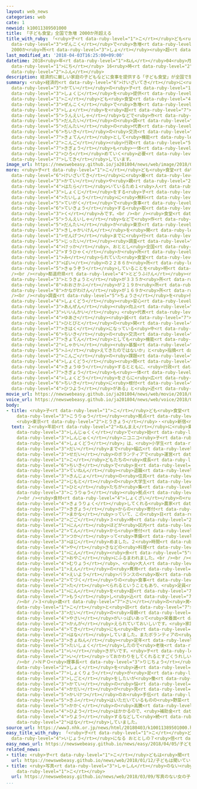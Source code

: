 ```yaml
---
layout: web_news
categories: web
cate: 1
newsid: k10011389501000
title: 「子ども食堂」全国で急増 2000か所超える
title_with_ruby: 「<ruby>子<rt data-ruby-level="1">こ</rt></ruby>ども<ruby>食堂<rt data-ruby-level="4">しょくどう</rt></ruby>」<ruby>全国<rt
  data-ruby-level="3">ぜんこく</rt></ruby>で<ruby>急増<rt data-ruby-level="5">きゅうぞう</rt></ruby>
  2000か<ruby>所<rt data-ruby-level="3">しょ</rt></ruby><ruby>超<rt data-ruby-level="7">こ</rt></ruby>える
last_modified_at: '2018-04-03T16:25:00+09:00'
datetime: 2018<ruby>年<rt data-ruby-level="1">ねん</rt></ruby>04<ruby>月<rt data-ruby-level="1">がつ</rt></ruby>03<ruby>日<rt
  data-ruby-level="1">にち</rt></ruby> 16<ruby>時<rt data-ruby-level="2">じ</rt></ruby>25<ruby>分<rt
  data-ruby-level="2">ふん</rt></ruby>
description: 経済的に厳しい家庭の子どもなどに食事を提供する「子ども食堂」が全国で急増し、２０００か所を超えたことが運営者などで作る団体の調べでわかりました。団体の代表は「地域の交流拠点として機能してきており、今後行政や企業も一体となってさらに広めていく必要がある」と指摘しています。
summary: <ruby>経済的<rt data-ruby-level="6">けいざいてき</rt></ruby>に<ruby>厳<rt data-ruby-level="6">きび</rt></ruby>しい<ruby>家庭<rt
  data-ruby-level="3">かてい</rt></ruby>の<ruby>子<rt data-ruby-level="1">こ</rt></ruby>どもなどに<ruby>食事<rt
  data-ruby-level="3">しょくじ</rt></ruby>を<ruby>提供<rt data-ruby-level="6">ていきょう</rt></ruby>する「<ruby>子<rt
  data-ruby-level="1">こ</rt></ruby>ども<ruby>食堂<rt data-ruby-level="4">しょくどう</rt></ruby>」が<ruby>全国<rt
  data-ruby-level="3">ぜんこく</rt></ruby>で<ruby>急増<rt data-ruby-level="5">きゅうぞう</rt></ruby>し、２０００か<ruby>所<rt
  data-ruby-level="3">しょ</rt></ruby>を<ruby>超<rt data-ruby-level="7">こ</rt></ruby>えたことが<ruby>運営者<rt
  data-ruby-level="5">うんえいしゃ</rt></ruby>などで<ruby>作<rt data-ruby-level="2">つく</rt></ruby>る<ruby>団体<rt
  data-ruby-level="5">だんたい</rt></ruby>の<ruby>調<rt data-ruby-level="3">しら</rt></ruby>べでわかりました。<ruby>団体<rt
  data-ruby-level="5">だんたい</rt></ruby>の<ruby>代表<rt data-ruby-level="3">だいひょう</rt></ruby>は「<ruby>地域<rt
  data-ruby-level="6">ちいき</rt></ruby>の<ruby>交流<rt data-ruby-level="3">こうりゅう</rt></ruby><ruby>拠点<rt
  data-ruby-level="7">きょてん</rt></ruby>として<ruby>機能<rt data-ruby-level="5">きのう</rt></ruby>してきており、<ruby>今後<rt
  data-ruby-level="2">こんご</rt></ruby><ruby>行政<rt data-ruby-level="5">ぎょうせい</rt></ruby>や<ruby>企業<rt
  data-ruby-level="7">きぎょう</rt></ruby>も<ruby>一体<rt data-ruby-level="2">いったい</rt></ruby>となってさらに<ruby>広<rt
  data-ruby-level="2">ひろ</rt></ruby>めていく<ruby>必要<rt data-ruby-level="4">ひつよう</rt></ruby>がある」と<ruby>指摘<rt
  data-ruby-level="7">してき</rt></ruby>しています。
image_url: https://newswebeasy.github.io/ja201804/news/web/image/2018/04/03/K10011389501_1804031733_1804031735_01_03.jpg
more: <ruby>子<rt data-ruby-level="1">こ</rt></ruby>ども<ruby>食堂<rt data-ruby-level="4">しょくどう</rt></ruby>は、<ruby>経済的<rt
  data-ruby-level="6">けいざいてき</rt></ruby>に<ruby>厳<rt data-ruby-level="6">きび</rt></ruby>しい<ruby>家庭<rt
  data-ruby-level="3">かてい</rt></ruby>や<ruby>親<rt data-ruby-level="2">おや</rt></ruby>が<ruby>働<rt
  data-ruby-level="4">はたら</rt></ruby>いているため１<ruby>人<rt data-ruby-level="1">にん</rt></ruby>で<ruby>食事<rt
  data-ruby-level="3">しょくじ</rt></ruby>をする<ruby>子<rt data-ruby-level="1">こ</rt></ruby>どもなどを<ruby>対象<rt
  data-ruby-level="4">たいしょう</rt></ruby>に<ruby>無料<rt data-ruby-level="4">むりょう</rt></ruby>や<ruby>低額<rt
  data-ruby-level="5">ていがく</rt></ruby>で<ruby>食事<rt data-ruby-level="3">しょくじ</rt></ruby>を<ruby>提供<rt
  data-ruby-level="6">ていきょう</rt></ruby>する<ruby>取<rt data-ruby-level="3">と</rt></ruby>り<ruby>組<rt
  data-ruby-level="3">く</rt></ruby>みです。<br /><br /><ruby>食堂<rt data-ruby-level="4">しょくどう</rt></ruby>の<ruby>運営者<rt
  data-ruby-level="5">うんえいしゃ</rt></ruby>などで<ruby>作<rt data-ruby-level="2">つく</rt></ruby>る<ruby>団体<rt
  data-ruby-level="5">だんたい</rt></ruby>が<ruby>東京<rt data-ruby-level="2">とうきょう</rt></ruby>で<ruby>記者会見<rt
  data-ruby-level="3">きしゃかいけん</rt></ruby>を<ruby>開<rt data-ruby-level="3">ひら</rt></ruby>き、<ruby>先月<rt
  data-ruby-level="1">せんげつ</rt></ruby>までに<ruby>行<rt data-ruby-level="2">い</rt></ruby>った<ruby>実態<rt
  data-ruby-level="5">じったい</rt></ruby><ruby>調査<rt data-ruby-level="5">ちょうさ</rt></ruby>の<ruby>結果<rt
  data-ruby-level="4">けっか</rt></ruby>、おととし<ruby>全国<rt data-ruby-level="3">ぜんこく</rt></ruby>に<ruby>数百<rt
  data-ruby-level="2">すうひゃく</rt></ruby>か<ruby>所<rt data-ruby-level="3">しょ</rt></ruby>あると<ruby>見<rt
  data-ruby-level="1">み</rt></ruby>られていた<ruby>食堂<rt data-ruby-level="4">しょくどう</rt></ruby>がその７<ruby>倍<rt
  data-ruby-level="3">ばい</rt></ruby>の２２８６か<ruby>所<rt data-ruby-level="3">しょ</rt></ruby>にまで<ruby>急増<rt
  data-ruby-level="5">きゅうぞう</rt></ruby>していることを<ruby>明<rt data-ruby-level="2">あき</rt></ruby>らかにしました。<br
  /><br /><ruby>都道府県<rt data-ruby-level="4">とどうふけん</rt></ruby><ruby>別<rt data-ruby-level="4">べつ</rt></ruby>では、<ruby>東京都<rt
  data-ruby-level="3">とうきょうと</rt></ruby>が３３５か<ruby>所<rt data-ruby-level="3">しょ</rt></ruby>、<ruby>大阪府<rt
  data-ruby-level="8">おおさかふ</rt></ruby>が２１９か<ruby>所<rt data-ruby-level="3">しょ</rt></ruby>、<ruby>神奈川県<rt
  data-ruby-level="8">かながわけん</rt></ruby>が１６９か<ruby>所<rt data-ruby-level="3">しょ</rt></ruby>などとなっています。<br
  /><br /><ruby>調査<rt data-ruby-level="5">ちょうさ</rt></ruby>を<ruby>行<rt data-ruby-level="2">い</rt></ruby>った「こども<ruby>食堂<rt
  data-ruby-level="4">しょくどう</rt></ruby><ruby>安心<rt data-ruby-level="3">あんしん</rt></ruby>・<ruby>安全<rt
  data-ruby-level="3">あんぜん</rt></ruby><ruby>向上<rt data-ruby-level="3">こうじょう</rt></ruby><ruby>委員会<rt
  data-ruby-level="3">いいんかい</rt></ruby>」<ruby>代表<rt data-ruby-level="3">だいひょう</rt></ruby>の<ruby>湯浅<rt
  data-ruby-level="4">ゆあさ</rt></ruby><ruby>誠<rt data-ruby-level="7">まこと</rt></ruby>さんは、「<ruby>人々<rt
  data-ruby-level="1">ひとびと</rt></ruby>の<ruby>関<rt data-ruby-level="8">かか</rt></ruby>わりが<ruby>希薄<rt
  data-ruby-level="7">きはく</rt></ruby>になっている<ruby>中<rt data-ruby-level="1">なか</rt></ruby>、<ruby>地域<rt
  data-ruby-level="6">ちいき</rt></ruby>の<ruby>交流<rt data-ruby-level="3">こうりゅう</rt></ruby>の<ruby>拠点<rt
  data-ruby-level="7">きょてん</rt></ruby>としても<ruby>機能<rt data-ruby-level="5">きのう</rt></ruby>してきており、<ruby>社会<rt
  data-ruby-level="2">しゃかい</rt></ruby><ruby>基盤<rt data-ruby-level="7">きばん</rt></ruby>の１つとして<ruby>増<rt
  data-ruby-level="5">ふ</rt></ruby>えてきたのではないか」と<ruby>指摘<rt data-ruby-level="7">してき</rt></ruby>しました。そのうえで<ruby>今後<rt
  data-ruby-level="2">こんご</rt></ruby>の<ruby>課題<rt data-ruby-level="4">かだい</rt></ruby>について、「<ruby>食堂<rt
  data-ruby-level="4">しょくどう</rt></ruby><ruby>間<rt data-ruby-level="2">かん</rt></ruby>でノウハウを<ruby>共有<rt
  data-ruby-level="4">きょうゆう</rt></ruby>するとともに、<ruby>行政<rt data-ruby-level="5">ぎょうせい</rt></ruby>や<ruby>企業<rt
  data-ruby-level="7">きぎょう</rt></ruby>も<ruby>一体<rt data-ruby-level="2">いったい</rt></ruby>となって<ruby>食堂<rt
  data-ruby-level="4">しょくどう</rt></ruby>をさらに<ruby>広<rt data-ruby-level="2">ひろ</rt></ruby>め<ruby>地域<rt
  data-ruby-level="6">ちいき</rt></ruby>に<ruby>根付<rt data-ruby-level="4">ねづ</rt></ruby>かせていく<ruby>必要<rt
  data-ruby-level="4">ひつよう</rt></ruby>がある」と<ruby>述<rt data-ruby-level="5">の</rt></ruby>べました。
movie_url: https://newswebeasy.github.io/ja201804/news/web/movie/2018/04/03/k10011389501_201804031733_201804031735.mp4
voice_url: https://newswebeasy.github.io/ja201804/news/web/voice/2018/04/03/k10011389501_201804031733_201804031735.mp3
body:
- title: <ruby>子<rt data-ruby-level="1">こ</rt></ruby>ども<ruby>食堂<rt data-ruby-level="4">しょくどう</rt></ruby>が<ruby>交流<rt
    data-ruby-level="3">こうりゅう</rt></ruby><ruby>拠点<rt data-ruby-level="7">きょてん</rt></ruby>に
    <ruby>東京<rt data-ruby-level="2">とうきょう</rt></ruby>・<ruby>新宿<rt data-ruby-level="3">しんじゅく</rt></ruby>
  text: ２<ruby>年前<rt data-ruby-level="2">ねんまえ</rt></ruby>に<ruby>東京<rt data-ruby-level="2">とうきょう</rt></ruby>・<ruby>新宿区<rt
    data-ruby-level="3">しんじゅくく</rt></ruby>で<ruby>始<rt data-ruby-level="3">はじ</rt></ruby>まった「<ruby>新宿<rt
    data-ruby-level="3">しんじゅく</rt></ruby>ニコニコ<ruby>子<rt data-ruby-level="1">こ</rt></ruby>ども<ruby>食堂<rt
    data-ruby-level="4">しょくどう</rt></ruby>」は、<ruby>小学生<rt data-ruby-level="1">しょうがくせい</rt></ruby>から７０<ruby>代<rt
    data-ruby-level="3">だい</rt></ruby>まで<ruby>幅広<rt data-ruby-level="7">はばひろ</rt></ruby>い<ruby>世代<rt
    data-ruby-level="3">せだい</rt></ruby>のボランティアで<ruby>運営<rt data-ruby-level="5">うんえい</rt></ruby>されています。<ruby>子<rt
    data-ruby-level="1">こ</rt></ruby>どもたちの<ruby>成長<rt data-ruby-level="4">せいちょう</rt></ruby>を<ruby>地域<rt
    data-ruby-level="6">ちいき</rt></ruby>で<ruby>支<rt data-ruby-level="5">ささ</rt></ruby>えようと、<ruby>定年<rt
    data-ruby-level="3">ていねん</rt></ruby><ruby>退職<rt data-ruby-level="5">たいしょく</rt></ruby>した<ruby>近所<rt
    data-ruby-level="3">きんじょ</rt></ruby>の<ruby>住民<rt data-ruby-level="4">じゅうみん</rt></ruby>や<ruby>地元<rt
    data-ruby-level="2">じもと</rt></ruby>の<ruby>大学生<rt data-ruby-level="1">だいがくせい</rt></ruby>などさまざまな<ruby>人<rt
    data-ruby-level="1">ひと</rt></ruby>たちが<ruby>集<rt data-ruby-level="3">あつ</rt></ruby>まり<ruby>交流<rt
    data-ruby-level="3">こうりゅう</rt></ruby><ruby>拠点<rt data-ruby-level="7">きょてん</rt></ruby>にもなっています。<br
    /><br /><ruby>食材<rt data-ruby-level="4">しょくざい</rt></ruby>の<ruby>一部<rt data-ruby-level="3">いちぶ</rt></ruby>は<ruby>協力<rt
    data-ruby-level="4">きょうりょく</rt></ruby>してくれる<ruby>農家<rt data-ruby-level="3">のうか</rt></ruby>や<ruby>企業<rt
    data-ruby-level="7">きぎょう</rt></ruby>からの<ruby>寄付<rt data-ruby-level="5">きふ</rt></ruby>で<ruby>賄<rt
    data-ruby-level="7">まかな</rt></ruby>っていて、この<ruby>日<rt data-ruby-level="1">ひ</rt></ruby>は<ruby>午後<rt
    data-ruby-level="2">ごご</rt></ruby>３<ruby>時<rt data-ruby-level="2">じ</rt></ruby>すぎからボランティア１０<ruby>人<rt
    data-ruby-level="1">にん</rt></ruby>ほどが<ruby>区内<rt data-ruby-level="3">くない</rt></ruby>のすし<ruby>店<rt
    data-ruby-level="2">てん</rt></ruby>から<ruby>寄付<rt data-ruby-level="5">きふ</rt></ruby>されたまぐろなどを<ruby>使<rt
    data-ruby-level="3">つか</rt></ruby>って<ruby>準備<rt data-ruby-level="5">じゅんび</rt></ruby>を<ruby>始<rt
    data-ruby-level="3">はじ</rt></ruby>めました。２<ruby>時間<rt data-ruby-level="2">じかん</rt></ruby>ほどかけてまぐろのカマ<ruby>焼<rt
    data-ruby-level="4">や</rt></ruby>きなどの<ruby>料理<rt data-ruby-level="4">りょうり</rt></ruby>ができあがり、６０<ruby>人<rt
    data-ruby-level="1">にん</rt></ruby><ruby>余<rt data-ruby-level="5">あま</rt></ruby>りの<ruby>親子<rt
    data-ruby-level="2">おやこ</rt></ruby>にふるまわれました。<br /><br /><ruby>子<rt data-ruby-level="1">こ</rt></ruby>どもは<ruby>無料<rt
    data-ruby-level="4">むりょう</rt></ruby>、<ruby>大人<rt data-ruby-level="8">おとな</rt></ruby>は３００<ruby>円<rt
    data-ruby-level="1">えん</rt></ruby>の<ruby>費用<rt data-ruby-level="4">ひよう</rt></ruby>で、<ruby>栄養<rt
    data-ruby-level="4">えいよう</rt></ruby>バランスの<ruby>取<rt data-ruby-level="3">と</rt></ruby>れた<ruby>手作<rt
    data-ruby-level="2">てづく</rt></ruby>りの<ruby>食事<rt data-ruby-level="3">しょくじ</rt></ruby>が<ruby>食<rt
    data-ruby-level="2">た</rt></ruby>べられるということもあり、<ruby>定員<rt data-ruby-level="3">ていいん</rt></ruby>の３０<ruby>人<rt
    data-ruby-level="1">にん</rt></ruby>を<ruby>超<rt data-ruby-level="7">こ</rt></ruby>える<ruby>申<rt
    data-ruby-level="7">もう</rt></ruby>し<ruby>込<rt data-ruby-level="7">こ</rt></ruby>みもあるということです。<br
    /><br />３<ruby>歳<rt data-ruby-level="7">さい</rt></ruby>の<ruby>男<rt data-ruby-level="1">おとこ</rt></ruby>の<ruby>子<rt
    data-ruby-level="1">こ</rt></ruby>と<ruby>訪<rt data-ruby-level="7">おとず</rt></ruby>れた３０<ruby>代<rt
    data-ruby-level="3">だい</rt></ruby>の<ruby>母親<rt data-ruby-level="2">ははおや</rt></ruby>は「<ruby>野菜<rt
    data-ruby-level="4">やさい</rt></ruby>がいっぱいあって<ruby>栄養面<rt data-ruby-level="4">えいようめん</rt></ruby>も<ruby>考<rt
    data-ruby-level="2">かんが</rt></ruby>えられていておいしいです。<ruby>家計<rt data-ruby-level="2">かけい</rt></ruby><ruby>的<rt
    data-ruby-level="4">てき</rt></ruby>にも<ruby>助<rt data-ruby-level="3">たす</rt></ruby>かります」と<ruby>話<rt
    data-ruby-level="2">はな</rt></ruby>していました。またボランティアの<ruby>男性<rt data-ruby-level="5">だんせい</rt></ruby>は「<ruby>去年<rt
    data-ruby-level="3">きょねん</rt></ruby><ruby>定年<rt data-ruby-level="3">ていねん</rt></ruby><ruby>退職<rt
    data-ruby-level="5">たいしょく</rt></ruby>したので<ruby>老後<rt data-ruby-level="4">ろうご</rt></ruby>の<ruby>生<rt
    data-ruby-level="1">い</rt></ruby>きがいです。<ruby>子<rt data-ruby-level="1">こ</rt></ruby>どもたちが『おいしい』と<ruby>言<rt
    data-ruby-level="2">い</rt></ruby>っておかわりをしてくれるとすごくうれしいです」と<ruby>話<rt data-ruby-level="2">はな</rt></ruby>していました。<br
    /><br />ＮＰＯ<ruby>理事長<rt data-ruby-level="3">りじちょう</rt></ruby>の<ruby>猪爪<rt data-ruby-level="8">いづめ</rt></ruby>まさみさんは「<ruby>食<rt
    data-ruby-level="2">しょく</rt></ruby>を<ruby>通<rt data-ruby-level="2">つう</rt></ruby>じて『<ruby>食糧<rt
    data-ruby-level="7">しょくりょう</rt></ruby>が<ruby>足<rt data-ruby-level="1">た</rt></ruby>りない』とか『<ruby>仕事<rt
    data-ruby-level="3">しごと</rt></ruby>をしたいが<ruby>働<rt data-ruby-level="4">はたら</rt></ruby>くところがない』など<ruby>家庭<rt
    data-ruby-level="3">かてい</rt></ruby>の<ruby>悩<rt data-ruby-level="7">なや</rt></ruby>みや<ruby>課題<rt
    data-ruby-level="4">かだい</rt></ruby>が<ruby>見<rt data-ruby-level="1">み</rt></ruby>えてくるので<ruby>解決<rt
    data-ruby-level="5">かいけつ</rt></ruby>のお<ruby>手伝<rt data-ruby-level="8">てつだ</rt></ruby>いにつながっています。<ruby>寄付<rt
    data-ruby-level="5">きふ</rt></ruby>はいただいているものの<ruby>野菜<rt data-ruby-level="4">やさい</rt></ruby>の<ruby>価格<rt
    data-ruby-level="5">かかく</rt></ruby>の<ruby>高騰<rt data-ruby-level="7">こうとう</rt></ruby>などで<ruby>費用<rt
    data-ruby-level="4">ひよう</rt></ruby>はかかるので、<ruby>補助金<rt data-ruby-level="6">ほじょきん</rt></ruby>を<ruby>利用<rt
    data-ruby-level="4">りよう</rt></ruby>するなどして<ruby>続<rt data-ruby-level="4">つづ</rt></ruby>けていきたいです」と<ruby>話<rt
    data-ruby-level="2">はな</rt></ruby>していました。
source_url: https://www3.nhk.or.jp/news/html/20180403/k10011389501000.html
easy_title_with_ruby: 「<ruby>子<rt data-ruby-level="1">こ</rt></ruby>ども<ruby>食堂<rt data-ruby-level="4">しょくどう</rt></ruby>」が２０００<ruby>以上<rt
  data-ruby-level="4">いじょう</rt></ruby>になる おととしの７<ruby>倍<rt data-ruby-level="3">ばい</rt></ruby>
easy_news_url: https://newswebeasy.github.io/news/easy/2018/04/05/子ども食堂が2000以上になる-おととしの7倍
related_news:
- title: <ruby>子<rt data-ruby-level="1">こ</rt></ruby>どもは<ruby>聞<rt data-ruby-level="2">き</rt></ruby>いている
  url: https://newswebeasy.github.io/news/web/2018/01/12/子どもは聞いている
- title: <ruby>写真<rt data-ruby-level="3">しゃしん</rt></ruby>のない<ruby>女<rt data-ruby-level="1">おんな</rt></ruby>の<ruby>子<rt
    data-ruby-level="1">こ</rt></ruby>
  url: https://newswebeasy.github.io/news/web/2018/03/09/写真のない女の子
...
```

